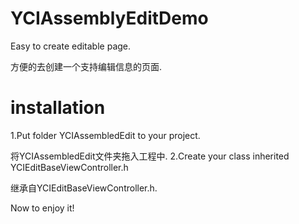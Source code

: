 # YCIAssemblyEditDemo

Easy to create editable page.

方便的去创建一个支持编辑信息的页面.

# installation
1.Put folder YCIAssembledEdit to your project.

  将YCIAssembledEdit文件夹拖入工程中.
2.Create your class inherited YCIEditBaseViewController.h

  继承自YCIEditBaseViewController.h.
  
Now to enjoy it!
